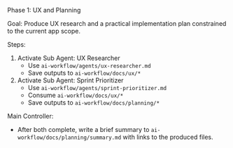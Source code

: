 Phase 1: UX and Planning

Goal: Produce UX research and a practical implementation plan constrained to the current app scope.

Steps:
1) Activate Sub Agent: UX Researcher
   - Use `ai-workflow/agents/ux-researcher.md`
   - Save outputs to `ai-workflow/docs/ux/*`
2) Activate Sub Agent: Sprint Prioritizer
   - Use `ai-workflow/agents/sprint-prioritizer.md`
   - Consume `ai-workflow/docs/ux/*`
   - Save outputs to `ai-workflow/docs/planning/*`

Main Controller:
- After both complete, write a brief summary to `ai-workflow/docs/planning/summary.md` with links to the produced files.